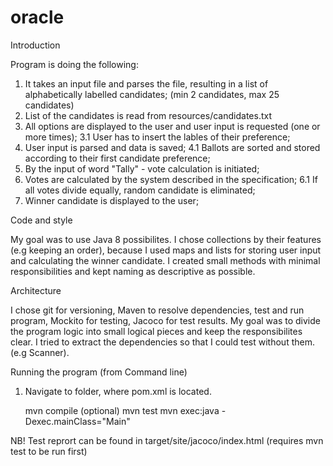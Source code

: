 # oracle

Introduction

Program is doing the following:
1. It takes an input file and parses the file, resulting in a list of alphabetically labelled candidates; (min 2 candidates, max 25 candidates)
2. List of the candidates is read from resources/candidates.txt
3. All options are displayed to the user and user input is requested (one or more times);
  3.1 User has to insert the lables of their preference;
4. User input is parsed and data is saved;
  4.1 Ballots are sorted and stored according to their first candidate preference;
5. By the input of word "Tally" - vote calculation is initiated;
6. Votes are calculated by the system described in the specification;
  6.1 If all votes divide equally, random candidate is eliminated;
7. Winner candidate is displayed to the user;

Code and style

My goal was to use Java 8 possibilites. I chose collections by their features (e.g keeping an order), because I used maps and lists for storing user input and calculating the winner candidate. I created small methods with minimal responsibilities and kept naming as descriptive as possible.

Architecture

I chose git for versioning, Maven to resolve dependencies, test and run program, Mockito for testing, Jacoco for test results. My goal was to divide the program logic into small logical pieces and keep the responsibilites clear. I tried to extract the dependencies so that I could test without them. (e.g Scanner). 

Running the program (from Command line)

1. Navigate to folder, where pom.xml is located.

    mvn compile
    (optional) mvn test
    mvn exec:java -Dexec.mainClass="Main"

NB! Test reprort can be found in target/site/jacoco/index.html (requires mvn test to be run first)
